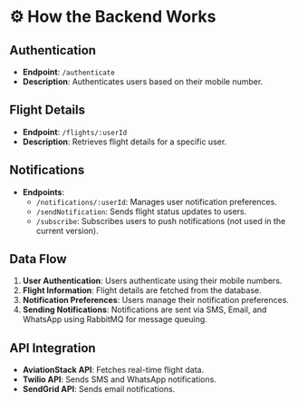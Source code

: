 # ⚙️ How the Backend Works

## Authentication

- **Endpoint**: `/authenticate`
- **Description**: Authenticates users based on their mobile number.

## Flight Details

- **Endpoint**: `/flights/:userId`
- **Description**: Retrieves flight details for a specific user.

## Notifications

- **Endpoints**:
  - `/notifications/:userId`: Manages user notification preferences.
  - `/sendNotification`: Sends flight status updates to users.
  - `/subscribe`: Subscribes users to push notifications (not used in the current version).

## Data Flow

1. **User Authentication**: Users authenticate using their mobile numbers.
2. **Flight Information**: Flight details are fetched from the database.
3. **Notification Preferences**: Users manage their notification preferences.
4. **Sending Notifications**: Notifications are sent via SMS, Email, and WhatsApp using RabbitMQ for message queuing.

## API Integration

- **AviationStack API**: Fetches real-time flight data.
- **Twilio API**: Sends SMS and WhatsApp notifications.
- **SendGrid API**: Sends email notifications.
